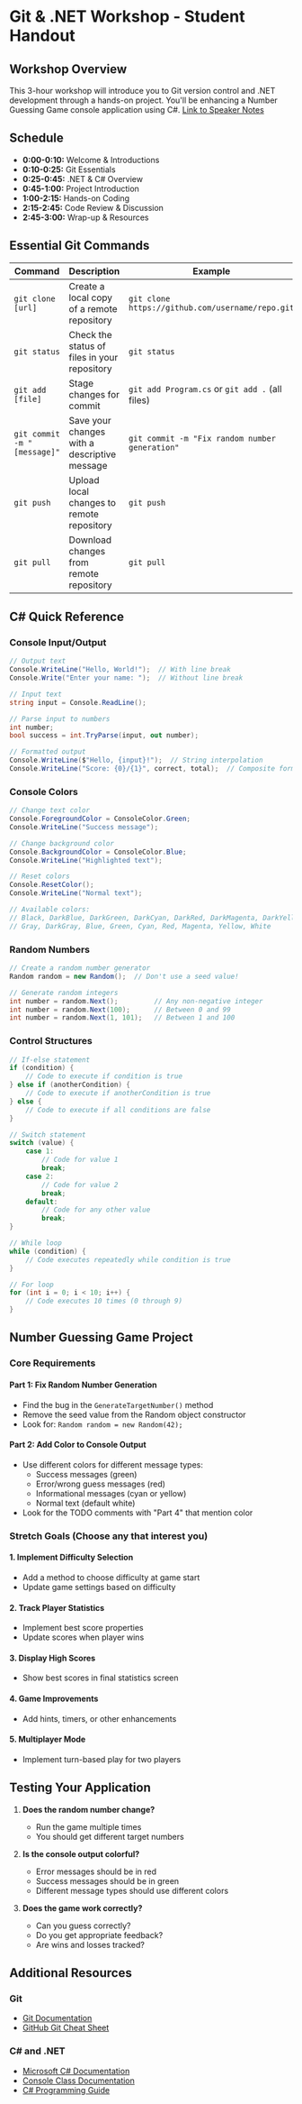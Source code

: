 # Git & .NET Workshop - Student Handout

## Workshop Overview
This 3-hour workshop will introduce you to Git version control and .NET development through a hands-on project. You'll be enhancing a Number Guessing Game console application using C#.
[Link to Speaker Notes](https://gist.github.com/tcorradi-bt/7b75afd24b1a15b97488fa88342e4fcf)


## Schedule
- **0:00-0:10:** Welcome & Introductions
- **0:10-0:25:** Git Essentials
- **0:25-0:45:** .NET & C# Overview
- **0:45-1:00:** Project Introduction
- **1:00-2:15:** Hands-on Coding
- **2:15-2:45:** Code Review & Discussion
- **2:45-3:00:** Wrap-up & Resources

## Essential Git Commands

| Command | Description | Example |
|---------|-------------|---------|
| `git clone [url]` | Create a local copy of a remote repository | `git clone https://github.com/username/repo.git` |
| `git status` | Check the status of files in your repository | `git status` |
| `git add [file]` | Stage changes for commit | `git add Program.cs` or `git add .` (all files) |
| `git commit -m "[message]"` | Save your changes with a descriptive message | `git commit -m "Fix random number generation"` |
| `git push` | Upload local changes to remote repository | `git push` |
| `git pull` | Download changes from remote repository | `git pull` |

## C# Quick Reference

### Console Input/Output
```csharp
// Output text
Console.WriteLine("Hello, World!");  // With line break
Console.Write("Enter your name: ");  // Without line break

// Input text
string input = Console.ReadLine();

// Parse input to numbers
int number;
bool success = int.TryParse(input, out number);

// Formatted output
Console.WriteLine($"Hello, {input}!");  // String interpolation
Console.WriteLine("Score: {0}/{1}", correct, total);  // Composite formatting
```

### Console Colors
```csharp
// Change text color
Console.ForegroundColor = ConsoleColor.Green;
Console.WriteLine("Success message");

// Change background color
Console.BackgroundColor = ConsoleColor.Blue;
Console.WriteLine("Highlighted text");

// Reset colors
Console.ResetColor();
Console.WriteLine("Normal text");

// Available colors:
// Black, DarkBlue, DarkGreen, DarkCyan, DarkRed, DarkMagenta, DarkYellow,
// Gray, DarkGray, Blue, Green, Cyan, Red, Magenta, Yellow, White
```

### Random Numbers
```csharp
// Create a random number generator
Random random = new Random();  // Don't use a seed value!

// Generate random integers
int number = random.Next();         // Any non-negative integer
int number = random.Next(100);      // Between 0 and 99
int number = random.Next(1, 101);   // Between 1 and 100
```

### Control Structures
```csharp
// If-else statement
if (condition) {
    // Code to execute if condition is true
} else if (anotherCondition) {
    // Code to execute if anotherCondition is true
} else {
    // Code to execute if all conditions are false
}

// Switch statement
switch (value) {
    case 1:
        // Code for value 1
        break;
    case 2:
        // Code for value 2
        break;
    default:
        // Code for any other value
        break;
}

// While loop
while (condition) {
    // Code executes repeatedly while condition is true
}

// For loop
for (int i = 0; i < 10; i++) {
    // Code executes 10 times (0 through 9)
}
```

## Number Guessing Game Project

### Core Requirements

#### Part 1: Fix Random Number Generation
- Find the bug in the `GenerateTargetNumber()` method
- Remove the seed value from the Random object constructor
- Look for: `Random random = new Random(42);`

#### Part 2: Add Color to Console Output
- Use different colors for different message types:
  - Success messages (green)
  - Error/wrong guess messages (red)
  - Informational messages (cyan or yellow)
  - Normal text (default white)
- Look for the TODO comments with "Part 4" that mention color

### Stretch Goals (Choose any that interest you)

#### 1. Implement Difficulty Selection
- Add a method to choose difficulty at game start
- Update game settings based on difficulty

#### 2. Track Player Statistics
- Implement best score properties
- Update scores when player wins

#### 3. Display High Scores
- Show best scores in final statistics screen

#### 4. Game Improvements
- Add hints, timers, or other enhancements

#### 5. Multiplayer Mode
- Implement turn-based play for two players

## Testing Your Application

1. **Does the random number change?**
   - Run the game multiple times
   - You should get different target numbers

2. **Is the console output colorful?**
   - Error messages should be in red
   - Success messages should be in green
   - Different message types should use different colors

3. **Does the game work correctly?**
   - Can you guess correctly?
   - Do you get appropriate feedback?
   - Are wins and losses tracked?

## Additional Resources

### Git
- [Git Documentation](https://git-scm.com/doc)
- [GitHub Git Cheat Sheet](https://education.github.com/git-cheat-sheet-education.pdf)

### C# and .NET
- [Microsoft C# Documentation](https://docs.microsoft.com/en-us/dotnet/csharp/)
- [Console Class Documentation](https://docs.microsoft.com/en-us/dotnet/api/system.console)
- [C# Programming Guide](https://docs.microsoft.com/en-us/dotnet/csharp/programming-guide/)
